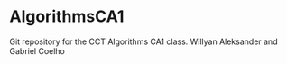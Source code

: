 # AlgorithmsCA1
Git repository for the CCT Algorithms CA1 class. Willyan Aleksander and Gabriel Coelho
